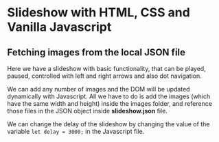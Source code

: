 # Slideshow with HTML, CSS and Vanilla Javascript

## Fetching images from the local JSON file

Here we have a slideshow with basic functionality, that can be played, paused, controlled with left and right arrows and also dot navigation.

We can add any number of images and the DOM will be updated dynamically with Javascript.
All we have to do is add the images (which have the same width and height) inside the images folder, and reference those files in the JSON object inside **slideshow.json** file.

We can change the delay of the slideshow by changing the value of the variable `let delay = 3000;` in the Javascript file.
